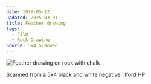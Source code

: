 ```yaml
---
date: 1979-05-12
updated: 2025-03-01
title: Feather drawing
tags:
  - Film
  - Rock-Drawing
Source: 5x4 Scanned
---
```




![Feather drawing on rock with chalk](https://live.staticflickr.com/65535/49849374288_f3542d4b21_k_d.jpg)

Scanned from a 5x4 black and white negative. Ilford HP